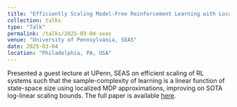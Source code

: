 ```yaml
---
title: "Efficiently Scaling Model-Free Reinforcement Learning with Local Approximation"
collection: talks
type: "Talk"
permalink: /talks/2025-03-04-seas
venue: "University of Pennsylvania, SEAS"
date: 2025-03-04
location: "Philadelphia, PA, USA"
---
```


Presented a guest lecture at UPenn, SEAS on efficient scaling of RL systems such that the sample-complexity of learning is a linear function
of state-space size using localized MDP approximations, improving on SOTA log-linear scaling bounds. The full paper is available [here](https://mohitprashant.github.io/publications/).
